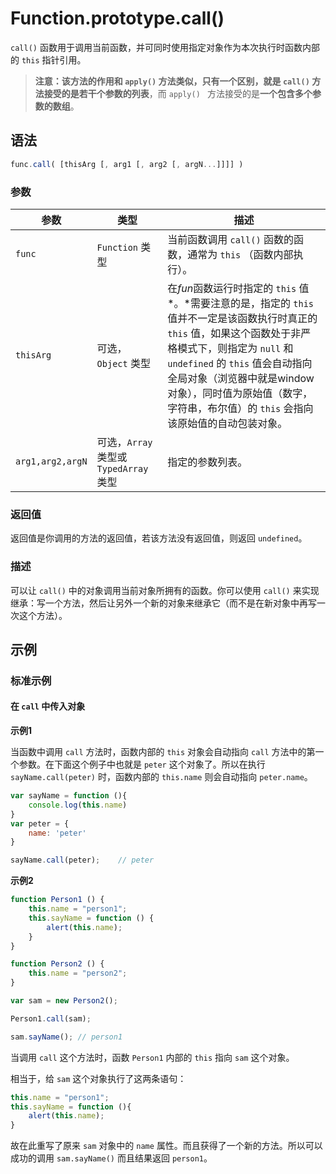 # Function.prototype.call()

`call()` 函数用于调用当前函数，并可同时使用指定对象作为本次执行时函数内部的 `this` 指针引用。

> **注意：**该方法的作用和 `apply()` 方法类似，只有一个区别，就是 `call()` 方法接受的是**若干个参数的列表**，而 `apply() ` 方法接受的是**一个包含多个参数的数组**。

## 语法

```javascript
func.call( [thisArg [, arg1 [, arg2 [, argN...]]]] )
```

### 参数

| 参数             | 类型                                     | 描述                                                         |
| ---------------- | ---------------------------------------- | ------------------------------------------------------------ |
| `func`           | `Function` 类型                          | 当前函数调用 `call()` 函数的函数，通常为 `this` （函数内部执行）。 |
| `thisArg`        | 可选，`Object` 类型                      | 在*fun*函数运行时指定的 `this` 值*。*需要注意的是，指定的 `this` 值并不一定是该函数执行时真正的 `this` 值，如果这个函数处于非严格模式下，则指定为 `null` 和 `undefined` 的 `this` 值会自动指向全局对象（浏览器中就是window对象），同时值为原始值（数字，字符串，布尔值）的 `this` 会指向该原始值的自动包装对象。 |
| `arg1,arg2,argN` | 可选，`Array` 类型或 `TypedArray `  类型 | 指定的参数列表。                                             |

### 返回值

返回值是你调用的方法的返回值，若该方法没有返回值，则返回 `undefined`。

### 描述

可以让 `call()` 中的对象调用当前对象所拥有的函数。你可以使用 `call()` 来实现继承：写一个方法，然后让另外一个新的对象来继承它（而不是在新对象中再写一次这个方法）。

## 示例

### 标准示例

#### 在 `call` 中传入对象

**示例1**

当函数中调用 `call` 方法时，函数内部的 `this` 对象会自动指向 `call` 方法中的第一个参数。在下面这个例子中也就是 `peter` 这个对象了。所以在执行 `sayName.call(peter)` 时，函数内部的 `this.name` 则会自动指向 `peter.name`。

```javascript
var sayName = function (){
    console.log(this.name)
}
var peter = {
    name: 'peter'
}

sayName.call(peter);	// peter
```

**示例2**

```javascript
function Person1 () {  
    this.name = "person1";
    this.sayName = function () {
        alert(this.name);
    }
}

function Person2 () {  
    this.name = "person2";
}

var sam = new Person2();

Person1.call(sam);

sam.sayName(); // person1
```

当调用 `call` 这个方法时，函数 `Person1` 内部的 `this` 指向 `sam` 这个对象。

相当于，给 `sam` 这个对象执行了这两条语句：

```javascript
this.name = "person1";
this.sayName = function (){
    alert(this.name);
}
```

故在此重写了原来 `sam` 对象中的 `name` 属性。而且获得了一个新的方法。所以可以成功的调用 `sam.sayName()` 而且结果返回 `person1`。

